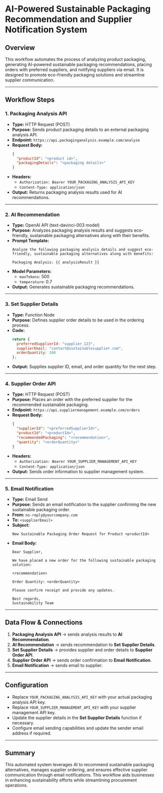 # AI-Powered Sustainable Packaging Recommendation and Supplier Notification System

## Overview

This workflow automates the process of analyzing product packaging, generating AI-powered sustainable packaging recommendations, placing orders with preferred suppliers, and notifying suppliers via email. It is designed to promote eco-friendly packaging solutions and streamline supplier communication.

---

## Workflow Steps

### 1. Packaging Analysis API

- **Type:** HTTP Request (POST)
- **Purpose:** Sends product packaging details to an external packaging analysis API.
- **Endpoint:** `https://api.packaginganalysis.example.com/analyze`
- **Request Body:**
  ```json
  {
    "productId": "<product id>",
    "packagingDetails": "<packaging details>"
  }
  ```
- **Headers:**
  - `Authorization: Bearer YOUR_PACKAGING_ANALYSIS_API_KEY`
  - `Content-Type: application/json`
- **Output:** Returns packaging analysis results used for AI recommendations.

---

### 2. AI Recommendation

- **Type:** OpenAI API (text-davinci-003 model)
- **Purpose:** Analyzes packaging analysis results and suggests eco-friendly, sustainable packaging alternatives along with their benefits.
- **Prompt Template:**
  ```
  Analyze the following packaging analysis details and suggest eco-friendly, sustainable packaging alternatives along with benefits:

  Packaging Analysis: {{ analysisResult }}
  ```
- **Model Parameters:**
  - `maxTokens`: 500
  - `temperature`: 0.7
- **Output:** Generates sustainable packaging recommendations.

---

### 3. Set Supplier Details

- **Type:** Function Node
- **Purpose:** Defines supplier order details to be used in the ordering process.
- **Code:**
  ```javascript
  return {
    preferredSupplierId: "supplier_123",
    supplierEmail: "contact@sustainablesupplier.com",
    orderQuantity: 100
  };
  ```
- **Output:** Supplies supplier ID, email, and order quantity for the next step.

---

### 4. Supplier Order API

- **Type:** HTTP Request (POST)
- **Purpose:** Places an order with the preferred supplier for the recommended sustainable packaging.
- **Endpoint:** `https://api.suppliermanagement.example.com/orders`
- **Request Body:**
  ```json
  {
    "supplierId": "<preferredSupplierId>",
    "productId": "<productId>",
    "recommendedPackaging": "<recommendation>",
    "quantity": "<orderQuantity>"
  }
  ```
- **Headers:**
  - `Authorization: Bearer YOUR_SUPPLIER_MANAGEMENT_API_KEY`
  - `Content-Type: application/json`
- **Output:** Sends order information to supplier management system.

---

### 5. Email Notification

- **Type:** Email Send
- **Purpose:** Sends an email notification to the supplier confirming the new sustainable packaging order.
- **From:** `no-reply@yourcompany.com`
- **To:** `<supplierEmail>`
- **Subject:**
  ```
  New Sustainable Packaging Order Request for Product <productId>
  ```
- **Email Body:**
  ```
  Dear Supplier,

  We have placed a new order for the following sustainable packaging solution:

  <recommendation>

  Order Quantity: <orderQuantity>

  Please confirm receipt and provide any updates.

  Best regards,
  Sustainability Team
  ```
---

## Data Flow & Connections

1. **Packaging Analysis API** → sends analysis results to **AI Recommendation**.
2. **AI Recommendation** → sends recommendation to **Set Supplier Details**.
3. **Set Supplier Details** → provides supplier and order details to **Supplier Order API**.
4. **Supplier Order API** → sends order confirmation to **Email Notification**.
5. **Email Notification** → sends email to supplier.

---

## Configuration

- Replace `YOUR_PACKAGING_ANALYSIS_API_KEY` with your actual packaging analysis API key.
- Replace `YOUR_SUPPLIER_MANAGEMENT_API_KEY` with your supplier management API key.
- Update the supplier details in the **Set Supplier Details** function if necessary.
- Configure email sending capabilities and update the sender email address if required.

---

## Summary

This automated system leverages AI to recommend sustainable packaging alternatives, manages supplier ordering, and ensures effective supplier communication through email notifications. This workflow aids businesses in enhancing sustainability efforts while streamlining procurement operations.